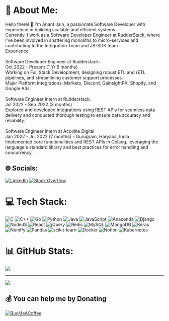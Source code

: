 # 💫 About Me:
Hello there! 👋 I'm Anant Jain, a passionate Software Developer with experience in building scalable and efficient systems. <br>Currently, I work as a Software Developer Engineer at RudderStack, where I've been involved in shattering monoliths to micro-services and contributing to the Integration Team and JS-SDK team.<br>Experience<br><br>Software Developer Engineer at Rudderstack:<br>Oct 2022 - Present (1 Yr 6 months)<br>Working on Full Stack Development, designing robust ETL and rETL pipelines, and streamlining customer support processes.<br>Major Platform Integrations: Marketo, Discord, GainsightPX, Shopify, and Google Ads.<br><br>Software Engineer Intern at Rudderstack:<br>Jul 2022 - Sep 2022 (3 months)<br>Explored and developed integrations using REST APIs for seamless data delivery and conducted thorough testing to ensure data accuracy and reliability.<br><br>Software Engineer Intern at Accolite Digital<br>Jan 2022 - Jul 2022 (7 months) - Gurugram, Haryana, India<br>Implemented core functionalities and REST APIs in Golang, leveraging the language's standard library and best practices for error handling and concurrency.<br>


## 🌐 Socials:
[![LinkedIn](https://img.shields.io/badge/LinkedIn-%230077B5.svg?logo=linkedin&logoColor=white)](https://linkedin.com/in/anantjain28) [![Stack Overflow](https://img.shields.io/badge/-Stackoverflow-FE7A16?logo=stack-overflow&logoColor=white)](https://stackoverflow.com/users/15923425) 

# 💻 Tech Stack:
![C](https://img.shields.io/badge/c-%2300599C.svg?style=flat-square&logo=c&logoColor=white) ![C++](https://img.shields.io/badge/c++-%2300599C.svg?style=flat-square&logo=c%2B%2B&logoColor=white) ![Go](https://img.shields.io/badge/go-%2300ADD8.svg?style=flat-square&logo=go&logoColor=white) ![Python](https://img.shields.io/badge/python-3670A0?style=flat-square&logo=python&logoColor=ffdd54) ![Java](https://img.shields.io/badge/java-%23ED8B00.svg?style=flat-square&logo=java&logoColor=white) ![JavaScript](https://img.shields.io/badge/javascript-%23323330.svg?style=flat-square&logo=javascript&logoColor=%23F7DF1E) ![Anaconda](https://img.shields.io/badge/Anaconda-%2344A833.svg?style=flat-square&logo=anaconda&logoColor=white) ![Django](https://img.shields.io/badge/django-%23092E20.svg?style=flat-square&logo=django&logoColor=white) ![NodeJS](https://img.shields.io/badge/node.js-6DA55F?style=flat-square&logo=node.js&logoColor=white) ![React](https://img.shields.io/badge/react-%2320232a.svg?style=flat-square&logo=react&logoColor=%2361DAFB) ![jQuery](https://img.shields.io/badge/jquery-%230769AD.svg?style=flat-square&logo=jquery&logoColor=white) ![Redis](https://img.shields.io/badge/redis-%23DD0031.svg?style=flat-square&logo=redis&logoColor=white) ![MySQL](https://img.shields.io/badge/mysql-%2300f.svg?style=flat-square&logo=mysql&logoColor=white) ![MongoDB](https://img.shields.io/badge/MongoDB-%234ea94b.svg?style=flat-square&logo=mongodb&logoColor=white) ![Keras](https://img.shields.io/badge/Keras-%23D00000.svg?style=flat-square&logo=Keras&logoColor=white) ![NumPy](https://img.shields.io/badge/numpy-%23013243.svg?style=flat-square&logo=numpy&logoColor=white) ![Pandas](https://img.shields.io/badge/pandas-%23150458.svg?style=flat-square&logo=pandas&logoColor=white) ![scikit-learn](https://img.shields.io/badge/scikit--learn-%23F7931E.svg?style=flat-square&logo=scikit-learn&logoColor=white) ![Docker](https://img.shields.io/badge/docker-%230db7ed.svg?style=flat-square&logo=docker&logoColor=white) ![Notion](https://img.shields.io/badge/Notion-%23000000.svg?style=flat-square&logo=notion&logoColor=white) ![Kubernetes](https://img.shields.io/badge/kubernetes-%23326ce5.svg?style=flat-square&logo=kubernetes&logoColor=white)
# 📊 GitHub Stats:
<!--![](https://github-readme-stats.vercel.app/api?username=anantjain45823&theme=onedark&hide_border=true&include_all_commits=true&count_private=true)<br/> -->
![](https://github-readme-streak-stats.herokuapp.com/?user=anantjain45823&theme=onedark&hide_border=false)<br/>
<!--![](https://github-readme-stats.vercel.app/api/top-langs/?username=anantjain45823&theme=onedark&hide_border=true&include_all_commits=false&count_private=true&layout=compact) -->

---
[![](https://visitcount.itsvg.in/api?id=anantjain45823&icon=0&color=0)](https://visitcount.itsvg.in)

  ## 💰 You can help me by Donating
  [![BuyMeACoffee](https://img.shields.io/badge/Buy%20Me%20a%20Coffee-ffdd00?style=for-the-badge&logo=buy-me-a-coffee&logoColor=black)](https://buymeacoffee.com/anantjain) 

  
<!-- Proudly created with GPRM ( https://gprm.itsvg.in ) -->
